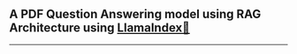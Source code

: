 ## **A PDF Question Answering model using RAG Architecture using [LlamaIndex🦙](https://docs.llamaindex.ai/en/stable/)**
---
